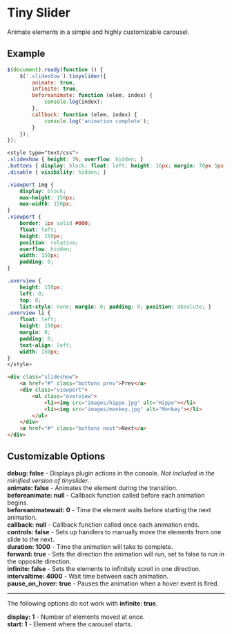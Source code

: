 Tiny Slider
=======
Animate elements in a simple and highly customizable carousel. 

Example
-------

```js
$(document).ready(function () {
	$('.slideshow').tinyslider({
		animate: true,
		infinite: true,
		beforeanimate: function (elem, index) {
			console.log(index);
		},
		callback: function (elem, index) {
			console.log('animation complete');
		}
	});
});
```

```css
<style type="text/css">
.slideshow { height: 1%; overflow: hidden; }
.buttons { display: block; float: left; height: 16px; margin: 70px 5px 0 5px; position: relative; }
.disable { visibility: hidden; }

.viewport img {
	display: block;
	max-height: 150px;
	max-width: 150px;
}
.viewport { 
	border: 1px solid #000;
	float: left;
	height: 150px;
	position: relative;
	overflow: hidden;
	width: 150px;
	padding: 0;
}

.overview {
	height: 150px;
	left: 0;
	top: 0;
	list-style: none; margin: 0; padding: 0; position: absolute; }
.overview li {
	float: left;
	height: 150px;
	margin: 0;
	padding: 0;
	text-align: left;
	width: 150px;
}
</style>
```

```html
<div class="slideshow">
	<a href="#" class="buttons prev">Prev</a>
	<div class="viewport">
		<ul class="overview">
			<li><img src="images/hippo.jpg" alt="Hippo"></li>
			<li><img src="images/monkey.jpg" alt="Monkey"></li>
		</ul>
	</div>
	<a href="#" class="buttons next">Next</a>
</div>
```
Customizable Options
--------------------

**debug: false** - Displays plugin actions in the console. *Not included in the minified version of tinyslider*.  
**animate: false** - Animates the element during the transition.  
**beforeanimate: null** - Callback function called before each animation begins.  
**beforeanimatewait: 0** - Time the element waits before starting the next animation.  
**callback: null** - Callback function called once each animation ends.  
**controls: false** - Sets up handlers to manually move the elements from one slide to the next.  
**duration: 1000** - Time the animation will take to complete.  
**forward: true** - Sets the direction the animation will run, set to false to run in the opposite direction.  
**infinite: false** - Sets the elements to infinitely scroll in one direction.  
**intervaltime: 4000** - Wait time between each animation.  
**pause_on_hover: true** - Pauses the animation when a hover event is fired.  

--------------------
The following options do not work with **infinite: true**.

**display: 1** - Number of elements moved at once.  
**start: 1** - Element where the carousel starts.
